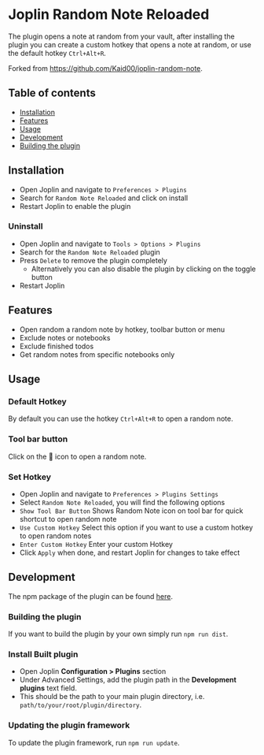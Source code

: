 # Joplin Random Note Reloaded

The plugin opens a note at random from your vault, after installing the plugin you can create a custom hotkey that opens a note at random, or use the default hotkey `Ctrl+Alt+R`.

Forked from <https://github.com/Kaid00/joplin-random-note>.

## Table of contents

- [Installation](#installation)
- [Features](#features)
- [Usage](#usage)
- [Development](#development)
- [Building the plugin](#building-the-plugin)

## Installation

- Open Joplin and navigate to `Preferences > Plugins`
- Search for `Random Note Reloaded` and click on install
- Restart Joplin to enable the plugin

### Uninstall

- Open Joplin and navigate to `Tools > Options > Plugins`
- Search for the `Random Note Reloaded` plugin
- Press `Delete` to remove the plugin completely
    - Alternatively you can also disable the plugin by clicking on the toggle button
- Restart Joplin

## Features

- Open random a random note by hotkey, toolbar button or menu
- Exclude notes or notebooks
- Exclude finished todos
- Get random notes from specific notebooks only

## Usage

### Default Hotkey

By default you can use the hotkey `Ctrl+Alt+R` to open a random note.

### Tool bar button

Click on the 🔀 icon to open a random note.

### Set Hotkey

- Open Joplin and navigate to `Preferences > Plugins Settings`
- Select `Random Note Reloaded`, you will find the following options
- `Show Tool Bar Button` Shows Random Note icon on tool bar for quick shortcut to open random note
- `Use Custom Hotkey` Select this option if you want to use a custom hotkey to open random notes
- `Enter Custom Hotkey` Enter your custom Hotkey
- Click `Apply` when done, and restart Joplin for changes to take effect

## Development

The npm package of the plugin can be found [here](https://www.npmjs.com/package/joplin-plugin-random-note-reloaded).

### Building the plugin

If you want to build the plugin by your own simply run `npm run dist`.

### Install Built plugin

- Open Joplin **Configuration > Plugins** section
- Under Advanced Settings, add the plugin path in the **Development plugins** text field.
- This should be the path to your main plugin directory, i.e. `path/to/your/root/plugin/directory`.

### Updating the plugin framework

To update the plugin framework, run `npm run update`.
